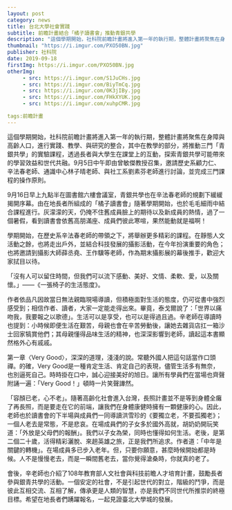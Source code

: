 ```yaml
---
layout: post
category: news
title: 台北大學社會實踐
subtitle: 前瞻計畫結合「橘子讀書會」推動青銀共學
description: "這個學期開始，社科院前瞻計畫將進入第一年的執行期，整體計畫將聚焦在身障與高齡人口，進行實踐、教學、與研究的整合，其中在教學的部分，將推動三門「青銀共學」的實驗課程，透過長者與大學生在課堂上的互動，探索青銀共學可能帶來的學習效益和世代共融。9月5日中午即由曾敏傑教授召集，邀請歷史系顧力仁、辛法春老師、通識中心林子晴老師、與社工系劉素芬老師進行討論，並完成三門課程的操作原則。"
thumbnail: "https://i.imgur.com/PXO50BN.jpg"
publisher: 社科院
date: 2019-09-18
firstImg: https://i.imgur.com/PXO50BN.jpg
otherImg:
     - src: https://i.imgur.com/S1JuCHs.jpg
     - src: https://i.imgur.com/BiyTmCq.jpg
     - src: https://i.imgur.com/0K3jIBy.jpg
     - src: https://i.imgur.com/FHkXYUK.jpg
     - src: https://i.imgur.com/xuhpCMR.jpg

tags:前瞻計畫
---
```


這個學期開始，社科院前瞻計畫將進入第一年的執行期，整體計畫將聚焦在身障與高齡人口，進行實踐、教學、與研究的整合，其中在教學的部分，將推動三門「青銀共學」的實驗課程，透過長者與大學生在課堂上的互動，探索青銀共學可能帶來的學習效益和世代共融。9月5日中午即由曾敏傑教授召集，邀請歷史系顧力仁、辛法春老師、通識中心林子晴老師、與社工系劉素芬老師進行討論，並完成三門課程的操作原則。

9月16日早上九點半在圖書館六樓會議室，青銀共學也在辛法春老師的規劃下緩緩揭開序幕。由在地長者所組成的「橘子讀書會」隨著學期開始，也於毛毛細雨中結合課程進行。灰濛濛的天，仍掩不住舊成員臉上的期待以及新成員的熱情，過了一個暑假，看到讀書會依舊高朋滿座、成員們彼此寒喧，果然能動就是福啊！

學期開始，在歷史系辛法春老師的帶領之下，將舉辦更多精彩的課程。在靜態人文活動之餘，也將走出戶外，並結合科技發展的攝影活動，在今年扮演重要的角色；也將邀請到攝影大師薛丞堯、王作驥等老師，作為期末攝影展的幕後推手，歡迎大家拭目以待。

「沒有人可以留住時間，但我們可以流下感動、美好、文情、柔軟、愛，以及關懷。」——《一張椅子的生活態度》。

作者依品凡因故當日無法親臨現場導讀，但積極面對生活的態度，仍可從書中強烈感受到；相信作者、讀者，大家一定能走得出來。畢竟，泰戈爾說了：「世界以痛吻我，我要報之以歌德」。生活可以是享受，也可以是得過且過。辛老師在導讀時也提到：小時候即便生活在艱苦，母親也會在辛苦勞動後，讓她去雜貨店扛一箱沙士回家犒賞他們；其母親懂得品味生活的精神，也深深影響到老師，讀起這本書顯然格外心有戚戚。

第一章〈Very Good〉，深深的道理，淺淺的說。常聽外國人把這句話當作口頭禪。的確，Very Good是一種肯定生活、肯定自己的表現，儘管生活多有無奈，也別逼死自己。時時掛在口中，誠心迎接美好的旭日。讓所有學員們在當場也齊聲附誦一遍：「Very Good！」頓時一片笑聲譁然。

「容顏已老，心不老」。隨著高齡化社會進入台灣，長照計畫並不是等到身體全癱了再長照，而是要走在它的前端，讓我們在身體康健時擁有一顆健康的心。因此，老師也於讀書會的下半場與成員們一同導讀洪雪珍的《要獨立老，不要孤獨老》；一個人老去是常態，不是悲哀。在場成員們的子女多於國外高就，胡奶奶開玩笑道：「外放是父母們的報酬」。我們以子女為榮，同時也懂得如何生活。老後，是第二個二十歲，活得精彩灑脫、來趟英雄之旅，正是我們所追求。作者道：「中年是關鍵的轉機」。在場成員多已步入老年。但，只要你願意，甚麼時候開始都是時候。人不是慢慢老去，而是一瞬間舊老去，當你覺得滄桑時，你就真的老了。

會後，辛老師也介紹了108年教育部人文社會與科技前瞻人才培育計畫，鼓勵長者參與銀青共學的活動。一個安定的社會，不是引起世代的對立，階級的鬥爭，而是彼此互相交流、互相了解，傳承更是人類的智慧，亦是我們不同世代所推崇的終極目標。希望在地長者們踴躍報名，一起見證臺北大學城的發展。
